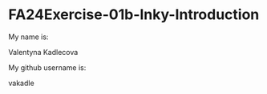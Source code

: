 # FA24Exercise-01b-Inky-Introduction

My name is:

Valentyna Kadlecova

My github username is:

vakadle
